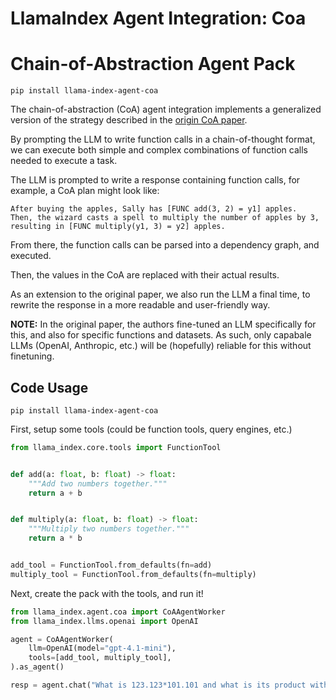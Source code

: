 # LlamaIndex Agent Integration: Coa

# Chain-of-Abstraction Agent Pack

`pip install llama-index-agent-coa`

The chain-of-abstraction (CoA) agent integration implements a generalized version of the strategy described in the [origin CoA paper](https://arxiv.org/abs/2401.17464).

By prompting the LLM to write function calls in a chain-of-thought format, we can execute both simple and complex combinations of function calls needed to execute a task.

The LLM is prompted to write a response containing function calls, for example, a CoA plan might look like:

```
After buying the apples, Sally has [FUNC add(3, 2) = y1] apples.
Then, the wizard casts a spell to multiply the number of apples by 3,
resulting in [FUNC multiply(y1, 3) = y2] apples.
```

From there, the function calls can be parsed into a dependency graph, and executed.

Then, the values in the CoA are replaced with their actual results.

As an extension to the original paper, we also run the LLM a final time, to rewrite the response in a more readable and user-friendly way.

**NOTE:** In the original paper, the authors fine-tuned an LLM specifically for this, and also for specific functions and datasets. As such, only capabale LLMs (OpenAI, Anthropic, etc.) will be (hopefully) reliable for this without finetuning.

## Code Usage

`pip install llama-index-agent-coa`

First, setup some tools (could be function tools, query engines, etc.)

```python
from llama_index.core.tools import FunctionTool


def add(a: float, b: float) -> float:
    """Add two numbers together."""
    return a + b


def multiply(a: float, b: float) -> float:
    """Multiply two numbers together."""
    return a * b


add_tool = FunctionTool.from_defaults(fn=add)
multiply_tool = FunctionTool.from_defaults(fn=multiply)
```

Next, create the pack with the tools, and run it!

```python
from llama_index.agent.coa import CoAAgentWorker
from llama_index.llms.openai import OpenAI

agent = CoAAgentWorker(
    llm=OpenAI(model="gpt-4.1-mini"),
    tools=[add_tool, multiply_tool],
).as_agent()

resp = agent.chat("What is 123.123*101.101 and what is its product with 12345")
```
